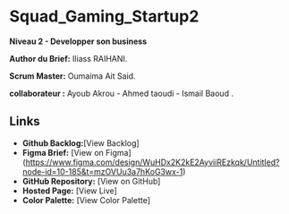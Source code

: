 # Squad_Gaming_Startup2

**Niveau 2 - Developper son business**

**Author du Brief:** Iliass RAIHANI. 

**Scrum Master:** Oumaima Ait Said. 

**collaborateur :** Ayoub Akrou - Ahmed taoudi - Ismail Baoud  .

## Links

- **Github Backlog:**[View Backlog]
- **Figma Brief:** [View on Figma] (https://www.figma.com/design/WuHDx2K2kE2AyviiREzkqk/Untitled?node-id=10-185&t=mzOVUu3a7hKoG3wx-1)
- **GitHub Repository:** [View on GitHub]
- **Hosted Page:** [View Live]
- **Color Palette:** [View Color Palette]
